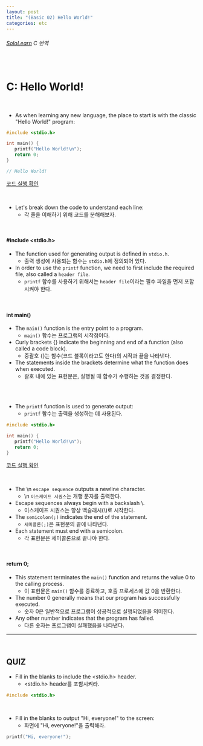 ```yaml
---
layout: post
title: "(Basic 02) Hello World!"
categories: etc
---
```


###### [SoloLearn](https://www.sololearn.com/) C 번역

<br>

# C: Hello World!

<br>

- As when learning any new language, the place to start is with the classic "Hello World!" program:

```c
#include <stdio.h>

int main() {
   printf("Hello World!\n");
   return 0;
}

// Hello World!
```

[코드 실행 확인](https://code.sololearn.com/1619/#c)

<br>

- Let's break down the code to understand each line:
  - 각 줄을 이해하기 위해 코드를 분해해보자.

<br>

#### #include <stdio.h>

- The function used for generating output is defined in `stdio.h`.
  - 출력 생성에 사용되는 함수는 `stdio.h`에 정의되어 있다.
- In order to use the `printf` function, we need to first include the required file, also called a `header file`.
  - `printf` 함수를 사용하기 위해서는 `header file`이라는 필수 파일을 먼저 포함시켜야 한다.

<br>

#### int main()

- The `main()` function is the entry point to a program.
  - `main()` 함수는 프로그램의 시작점이다.
- Curly brackets {} indicate the beginning and end of a function (also called a code block).
  - 중괄호 {}는 함수(코드 블록이라고도 한다)의 시작과 끝을 나타낸다.
- The statements inside the brackets determine what the function does when executed.
  - 괄호 내에 있는 표현문은, 실행될 때 함수가 수행하는 것을 결정한다.

<br>

<br>

- The `printf` function is used to generate output:
  - `printf` 함수는 출력을 생성하는 데 사용된다.

```c
#include <stdio.h>

int main() {
   printf("Hello World!\n");
   return 0;
}
```

[코드 실행 확인](https://code.sololearn.com/1619/#c)

<br>

- The \\n `escape sequence` outputs a newline character.
  - \\n `이스케이프 시퀀스`는 개행 문자를 출력한다.
- Escape sequences always begin with a backslash \\.
  - 이스케이프 시퀀스는 항상 백슬래시(\\)로 시작한다.
- The `semicolon(;)` indicates the end of the statement.
  - `세미콜론(;)`은 표현문의 끝에 나타낸다.
- Each statement must end with a semicolon.
  - 각 표현문은 세미콜론으로 끝나야 한다.

<br>

#### return 0;

- This statement terminates the `main()` function and returns the value 0 to the calling process.
  - 이 표현문은 `main()` 함수를 종료하고, 호출 프로세스에 값 0을 반환한다.
- The number 0 generally means that our program has successfully executed.
  - 숫자 0은 일반적으로 프로그램이 성공적으로 실행되었음을 의미한다.
- Any other number indicates that the program has failed.
  - 다른 숫자는 프로그램이 실패했음을 나타낸다.

------

<br>

## QUIZ

- Fill in the blanks to include the \<stdio.h> header.
  - \<stdio.h> header를 포함시켜라.

```c
#include <stdio.h>
```

<br>

- Fill in the blanks to output "Hi, everyone!" to the screen:
  - 화면에 "Hi, everyone!"을 출력해라.

```c
printf("Hi, everyone!");
```

<br>
